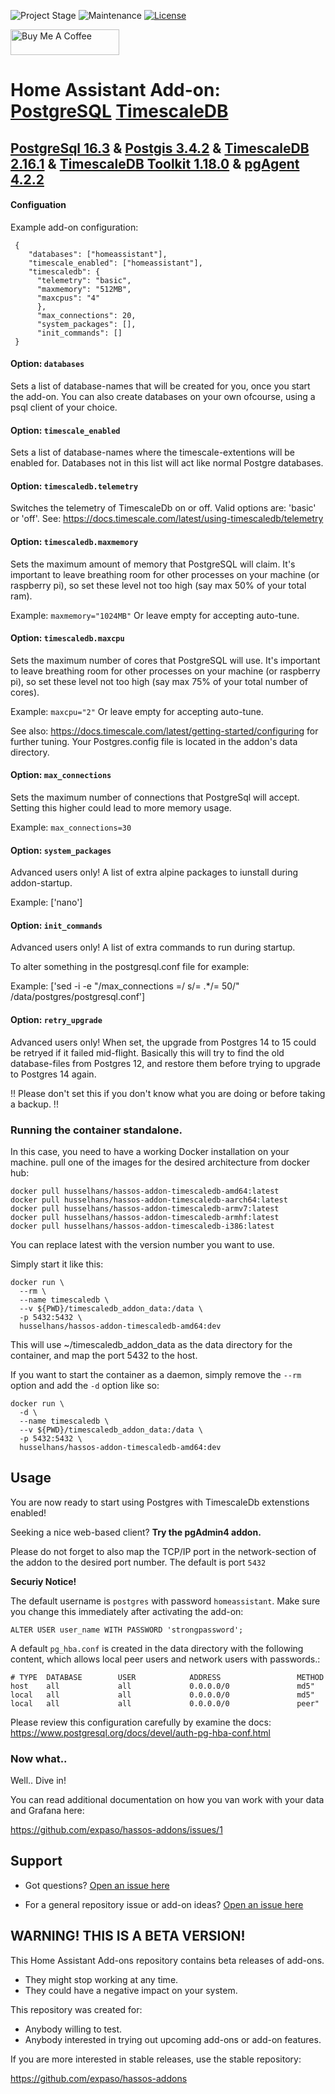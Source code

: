 ![Project Stage][project-stage-shield]
![Maintenance][maintenance-shield]
[![License][license-shield]](https://github.com/expaso/hassos-addon-timescaledb/blob/main/LICENSE)

<a href="https://www.buymeacoffee.com/expaso" target="_blank"><img src="https://cdn.buymeacoffee.com/buttons/default-orange.png" alt="Buy Me A Coffee" height="41" width="174"></a>

# Home Assistant Add-on: [PostgreSQL](https://www.postgresql.org/) [TimescaleDB](https://www.timescale.com/)

## [PostgreSql 16.3](https://www.postgresql.org/) & [Postgis 3.4.2](https://postgis.net/) & [TimescaleDB 2.16.1](https://www.timescale.com/) & [TimescaleDB Toolkit 1.18.0](https://github.com/timescale/timescaledb-toolkit) & [pgAgent 4.2.2](https://www.pgadmin.org/docs/pgadmin4/development/pgagent.html)

#### Configuation

Example add-on configuration:

```
 {
    "databases": ["homeassistant"],
    "timescale_enabled": ["homeassistant"],
    "timescaledb": {
      "telemetry": "basic",
      "maxmemory": "512MB",
      "maxcpus": "4"
      },
      "max_connections": 20,
      "system_packages": [],
      "init_commands": []
 }
```

#### Option: `databases`

Sets a list of database-names that will be created for you, once you start the add-on.
You can also create databases on your own ofcourse, using a psql client of your choice.

#### Option: `timescale_enabled`

Sets a list of database-names where the timescale-extentions will be enabled for.
Databases not in this list will act like normal Postgre databases.

#### Option: `timescaledb.telemetry`

Switches the telemetry of TimescaleDb on or off.
Valid options are: 'basic' or 'off'.
See: https://docs.timescale.com/latest/using-timescaledb/telemetry

#### Option: `timescaledb.maxmemory`

Sets the maximum amount of memory that PostgreSQL will claim.
It's important to leave breathing room for other processes on your machine (or raspberry pi), so set these level not too high (say max 50% of your total ram).

Example: `maxmemory="1024MB"`
Or leave empty for accepting auto-tune.

#### Option: `timescaledb.maxcpu`

Sets the maximum number of cores that PostgreSQL will use.
It's important to leave breathing room for other processes on your machine (or raspberry pi), so set these level not too high (say max 75% of your total number of cores).

Example: `maxcpu="2"`
Or leave empty for accepting auto-tune.

See also:
https://docs.timescale.com/latest/getting-started/configuring
for further tuning. Your Postgres.config file is located in the addon's data directory.

#### Option: `max_connections`

Sets the maximum number of connections that PostgreSql will accept.
Setting this higher could lead to more memory usage.

Example: `max_connections=30`

#### Option: `system_packages`

Advanced users only!
A list of extra alpine packages to iunstall during addon-startup.

Example: ['nano']

#### Option: `init_commands`

Advanced users only!
A list of extra commands to run during startup.

To alter something in the postgresql.conf file for example:

Example: ['sed -i -e "/max_connections =/ s/= .*/= 50/" /data/postgres/postgresql.conf']

#### Option: `retry_upgrade`

Advanced users only!
When set, the upgrade from Postgres 14 to 15 could be retryed if it failed mid-flight.
Basically this will try to find the old database-files from Postgres 12, and restore them before trying to upgrade to Postgres 14 again.

!! Please don't set this if you don't know what you are doing or before taking a backup. !!

### Running the container standalone.

In this case, you need to have a working Docker installation on your machine.
pull one of the images for the desired architecture from docker hub:

```
docker pull husselhans/hassos-addon-timescaledb-amd64:latest
docker pull husselhans/hassos-addon-timescaledb-aarch64:latest
docker pull husselhans/hassos-addon-timescaledb-armv7:latest
docker pull husselhans/hassos-addon-timescaledb-armhf:latest
docker pull husselhans/hassos-addon-timescaledb-i386:latest
```

You can replace latest with the version number you want to use.

Simply start it like this:

```
docker run \
  --rm \
  --name timescaledb \
  --v ${PWD}/timescaledb_addon_data:/data \
  -p 5432:5432 \
  husselhans/hassos-addon-timescaledb-amd64:dev
```

This will use ~/timescaledb_addon_data as the data directory for the container, and map the port 5432 to the host.

If you want to start the container as a daemon, simply remove the `--rm` option and add the `-d` option like so:

```
docker run \
  -d \
  --name timescaledb \
  --v ${PWD}/timescaledb_addon_data:/data \
  -p 5432:5432 \
  husselhans/hassos-addon-timescaledb-amd64:dev
```

## Usage

You are now ready to start using Postgres with TimescaleDb extenstions enabled!

Seeking a nice web-based client? **Try the pgAdmin4 addon.**

Please do not forget to also map the TCP/IP port in the network-section of the addon to the desired port number.
The default is port `5432`

**Securiy Notice!**

The default username is `postgres` with password `homeassistant`.
Make sure you change this immediately after activating the add-on:

```
ALTER USER user_name WITH PASSWORD 'strongpassword';
```

A default `pg_hba.conf` is created in the data directory with the following content, which allows local peer users and network users with passwords.:

```
# TYPE  DATABASE        USER            ADDRESS                 METHOD
host    all             all             0.0.0.0/0               md5"
local   all             all             0.0.0.0/0               md5"
local   all             all             0.0.0.0/0               peer"
```

Please review this configuration carefully by examine the docs:
https://www.postgresql.org/docs/devel/auth-pg-hba-conf.html

### Now what..

Well.. Dive in!

You can read additional documentation on how you van work with your data and Grafana here:

https://github.com/expaso/hassos-addons/issues/1

## Support

- Got questions?
  [Open an issue here][issues]

- For a general repository issue or add-on ideas? [Open an issue here][repo-issues]

[issues]: https://github.com/expaso/hassos-addon-timescaledb/issues
[repo-issues]: https://github.com/expaso/hassos-addons/issues


## WARNING! THIS IS A BETA VERSION!

This Home Assistant Add-ons repository contains beta releases of add-ons.

- They might stop working at any time.
- They could have a negative impact on your system.

This repository was created for:

- Anybody willing to test.
- Anybody interested in trying out upcoming add-ons or add-on features.

If you are more interested in stable releases, use the stable repository:

<https://github.com/expaso/hassos-addons>


[project-stage-shield]: https://img.shields.io/badge/project%20stage-production%20ready-brightgreen.svg
[release-shield]: https://img.shields.io/badge/version-v4.1.0-blue.svg
[release]: https://github.com/expaso/hassos-addon-timescaledb/tree/v4.1.0
[license-shield]: https://img.shields.io/github/license/expaso/hassos-addon-TimescaleDB.svg
[maintenance-shield]: https://img.shields.io/maintenance/yes/2024.svg